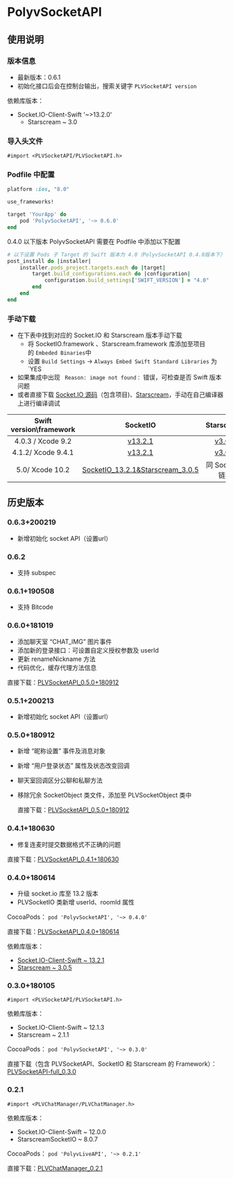 # PolyvSocketAPI

## 使用说明

### 版本信息

 - 最新版本：0.6.1
 - 初始化接口后会在控制台输出，搜索关键字 `PLVSocketAPI version`

依赖库版本：

 - Socket.IO-Client-Swift '~>13.2.0'
   - Starscream ~ 3.0

### 导入头文件

`#import <PLVSocketAPI/PLVSocketAPI.h>`

### Podfile 中配置

```ruby
platform :ios, "8.0"

use_frameworks!

target 'YourApp' do
    pod 'PolyvSocketAPI', '~> 0.6.0'
end

```

0.4.0 以下版本 PolyvSocketAPI 需要在 Podfile 中添加以下配置

```ruby
# 以下设置 Pods 子 Target 的 Swift 版本为 4.0（PolyvSocketAPI 0.4.0版本下）
post_install do |installer|
    installer.pods_project.targets.each do |target|
        target.build_configurations.each do |configuration|
            configuration.build_settings['SWIFT_VERSION'] = "4.0"
        end
    end
end
```

### 手动下载

 - 在下表中找到对应的 Socket.IO 和 Starscream 版本手动下载
    - 将 SocketIO.framework 、Starscream.framework 库添加至项目的 `Embeded Binaries`中
    - 设置 `Build Settings` -> `Always Embed Swift Standard Libraries` 为 `YES
- 如果集成中出现 ` Reason: image not found：` 错误，可检查是否 Swift 版本问题
- 或者直接下载 [Socket.IO 源码](https://github.com/socketio/socket.io-client-swift/releases)（包含项目)、[Starscream](https://github.com/daltoniam/Starscream/releases)，手动在自己编译器上进行编译调试

| Swift version\framework |                           SocketIO                           |                          Starscream                          | PolyvSocketAPI |
| :---------------------: | :----------------------------------------------------------: | :----------------------------------------------------------: | :------------: |
|    4.0.3 / Xcode 9.2    | [v13.2.1](http://repo.polyv.net/ios/download/socket.io/SocketIO.framework_13.2.1.zip) | [v3.0.5](http://repo.polyv.net/ios/download/starscream/Starscream.framework_3.0.5.zip) |    >= 0.4.0    |
|   4.1.2/ Xcode 9.4.1    | [v13.2.1](http://repo.polyv.net/ios/download/socket.io/swift4.1.2_SocketIO.framework_13.2.1.zip) | [v3.0.5](http://repo.polyv.net/ios/download/starscream/swift4.1.2_Starscream.framework_3.0.5.zip) |    >= 0.4.0    |
|   5.0/ Xcode 10.2    | [SocketIO_13.2.1&Starscream_3.0.5](http://repo.polyv.net/ios/download/socket.io/SocketIO_13.2.1&Starscream_3.0.5-Swift_5.0.zip) | 同 SocketIO 链接 |    >= 0.4.0    |



## 历史版本

### 0.6.3+200219

- 新增初始化 socket API（设置url）

### 0.6.2

- 支持 subspec

### 0.6.1+190508

- 支持 Bitcode

### 0.6.0+181019

- 添加聊天室 “CHAT_IMG” 图片事件
- 添加新的登录接口：可设置自定义授权参数及 userId
- 更新 renameNickname 方法
- 代码优化，缓存代理方法信息

直接下载：[PLVSocketAPI_0.5.0+180912](http://repo.polyv.net/ios/download/socketAPI/PLVSocketAPI_0.6.0+181019.zip)

### 0.5.1+200213

- 新增初始化 socket API（设置url）

### 0.5.0+180912

- 新增 “昵称设置” 事件及消息对象

- 新增 “用户登录状态” 属性及状态改变回调

- 聊天室回调区分公聊和私聊方法

- 移除冗余 SocketObject 类文件，添加至 PLVSocketObject 类中

  直接下载：[PLVSocketAPI_0.5.0+180912](http://repo.polyv.net/ios/download/socketAPI/PLVSocketAPI_0.5.0+180912.zip)

### 0.4.1+180630

- 修复连麦时提交数据格式不正确的问题

直接下载：[PLVSocketAPI_0.4.1+180630](http://repo.polyv.net/ios/download/socketAPI/PLVSocketAPI_0.4.1+180630_2.zip)

### 0.4.0+180614

- 升级 socket.io 库至 13.2 版本
- PLVSocketIO 类新增 userId、roomId 属性

CocoaPods： `pod 'PolyvSocketAPI', '~> 0.4.0'`

直接下载：[PLVSocketAPI_0.4.0+180614](http://repo.polyv.net/ios/download/socketAPI/PLVSocketAPI_0.4.0+180614.zip)

依赖库版本：

- [Socket.IO-Client-Swift ~ 13.2.1](http://repo.polyv.net/ios/download/socket.io/SocketIO.framework_13.2.1.zip)
- [Starscream ~ 3.0.5](http://repo.polyv.net/ios/download/starscream/Starscream.framework_3.0.5.zip)

### 0.3.0+180105

`#import <PLVSocketAPI/PLVSocketAPI.h>`

依赖库版本：

- Socket.IO-Client-Swift ~ 12.1.3
- Starscream ~ 2.1.1

CocoaPods： `pod 'PolyvSocketAPI', '~> 0.3.0'`

直接下载（包含 PLVSocketAPI、SocketIO 和 Starscream 的 Framework）：[PLVSocketAPI-full_0.3.0](http://repo.polyv.net/ios/download/socketAPI/0.3.0/PLVSocketAPI.framework-full.zip)

###  0.2.1

`#import <PLVChatManager/PLVChatManager.h>`

依赖库版本：

- Socket.IO-Client-Swift ~ 12.0.0
- StarscreamSocketIO ~ 8.0.7

CocoaPods： `pod 'PolyvLiveAPI', '~> 0.2.1'`

直接下载：[PLVChatManager_0.2.1](http://repo.polyv.net/ios/download/socketAPI/0.2.1/PLVChatManager.framework.zip)
